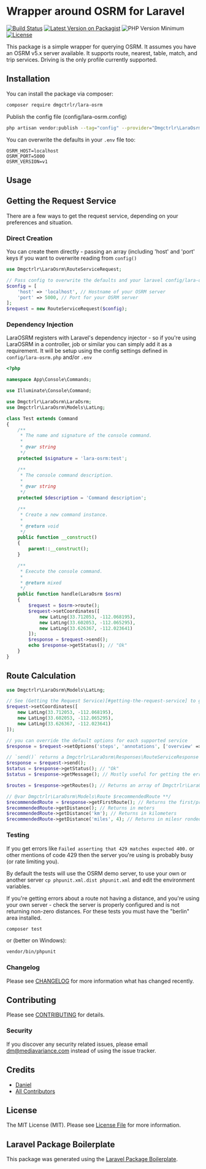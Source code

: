 # Wrapper around OSRM for Laravel

[![Build Status](https://img.shields.io/travis/com/dmgctrlr/lara-osrm/master.svg?style=flat-square)](https://travis-ci.com/dmgctrlr/lara-osrm)
[![Latest Version on Packagist](https://img.shields.io/packagist/v/dmgctrlr/lara-osrm.svg?style=flat-square)](https://packagist.org/packages/dmgctrlr/lara-osrm)
![PHP Version Minimum](https://img.shields.io/packagist/php-v/dmgctrlr/lara-osrm.svg?style=flat-square)
[![License](https://img.shields.io/packagist/l/dmgctrlr/lara-osrm.svg?style=flat-square)](https://packagist.org/packages/dmgctrlr/lara-osrm)

This package is a simple wrapper for querying OSRM. It assumes you have an OSRM v5.x server available. It supports route, nearest, table, match, and trip services. Driving is the only profile currently supported.

## Installation

You can install the package via composer:

```bash
composer require dmgctrlr/lara-osrm
```

Publish the config file (config/lara-osrm.config)

```bash
php artisan vendor:publish --tag="config" --provider="Dmgctrlr\LaraOsrm\LaraOsrmServiceProvider"
```

You can overwrite the defaults in your `.env` file too:
```dotenv
OSRM_HOST=localhost
OSRM_PORT=5000
OSRM_VERSION=v1
```

## Usage

## Getting the Request Service
There are a few ways to get the request service, depending on your preferences and situation.

### Direct Creation
You can create them directly - passing an array (including 'host' and 'port' keys if you want to overwrite reading from `config()`
``` php
use Dmgctrlr\LaraOsrm\RouteServiceRequest;

// Pass config to overwrite the defaults and your laravel config/lara-osrm.php
$config = [
    'host' => 'localhost', // Hostname of your OSRM server
    'port' => 5000, // Port for your OSRM server
];
$request = new RouteServiceRequest($config);
```

### Dependency Injection
LaraOSRM registers with Laravel's dependency injector - so if you're using LaraOSRM in a controller, job or similar
you can simply add it as a requirement. It will be setup using the config settings defined in `config/lara-osrm.php` and/or `.env`

``` php
<?php

namespace App\Console\Commands;

use Illuminate\Console\Command;

use Dmgctrlr\LaraOsrm\LaraOsrm;
use Dmgctrlr\LaraOsrm\Models\LatLng;

class Test extends Command
{
    /**
     * The name and signature of the console command.
     *
     * @var string
     */
    protected $signature = 'lara-osrm:test';

    /**
     * The console command description.
     *
     * @var string
     */
    protected $description = 'Command description';

    /**
     * Create a new command instance.
     *
     * @return void
     */
    public function __construct()
    {
        parent::__construct();
    }

    /**
     * Execute the console command.
     *
     * @return mixed
     */
    public function handle(LaraOsrm $osrm)
    {
        $request = $osrm->route();
        $request->setCoordinates([
            new LatLng(33.712053, -112.068195),
            new LatLng(33.602053, -112.065295),
            new LatLng(33.626367, -112.023641)
        ]);
        $response = $request->send();
        echo $response->getStatus(); // "Ok"
    }
}

```

## Route Calculation
``` php
use Dmgctrlr\LaraOsrm\Models\LatLng;

// See (Getting the Request Service)[#getting-the-request-service] to get your $request
$request->setCoordinates([
    new LatLng(33.712053, -112.068195),
    new LatLng(33.602053, -112.065295),
    new LatLng(33.626367, -112.023641)
]);

// you can override the default options for each supported service
$response = $request->setOptions('steps', 'annotations', ['overview' => 'full'], ['geometries' => 'geojson']);

// `send()` returns a Dmgctrlr\LaraOsrm\Responses\RouteServiceResponse (since we made a RouteServiceRequest).
$response = $request->send();
$status = $response->getStatus(); // "Ok"
$status = $response->getMessage(); // Mostly useful for getting the error message if there's a problem.

$routes = $response->getRoutes(); // Returns an array of Dmgctrlr\LaraOsrm\Models\Route

// @var Dmgctrlr\LaraOsrm\Models\Route $recommendedRoute **/
$recommendedRoute = $response->getFirstRoute(); // Returns the first/primary route
$recommendedRoute->getDistance(); // Returns in meters
$recommendedRoute->getDistance('km'); // Returns in kilometers
$recommendedRoute->getDistance('miles', 4); // Returns in milesr ronded to 4 decimal places

```

### Testing

If you get errors like `Failed asserting that 429 matches expected 400.` or other mentions of
code 429 then the server you're using is probably busy (or rate limiting you).

By default the tests will use the OSRM demo server, to use your own or another
server `cp phpunit.xml.dist phpunit.xml` and edit the environment variables.

If you're getting errors about a route not having a distance, and you're using
your own server - check the server is properly configured and is not returning
non-zero distances. For these tests you must have the "berlin" area installed.

``` bash
composer test
```

or (better on Windows):

```bash
vendor/bin/phpunit
```


### Changelog

Please see [CHANGELOG](CHANGELOG.md) for more information what has changed recently.

## Contributing

Please see [CONTRIBUTING](CONTRIBUTING.md) for details.

### Security

If you discover any security related issues, please email dm@mediavariance.com instead of using the issue tracker.

## Credits

- [Daniel](https://github.com/dmgctrlr)
- [All Contributors](../../contributors)

## License

The MIT License (MIT). Please see [License File](LICENSE.md) for more information.

## Laravel Package Boilerplate

This package was generated using the [Laravel Package Boilerplate](https://laravelpackageboilerplate.com).
